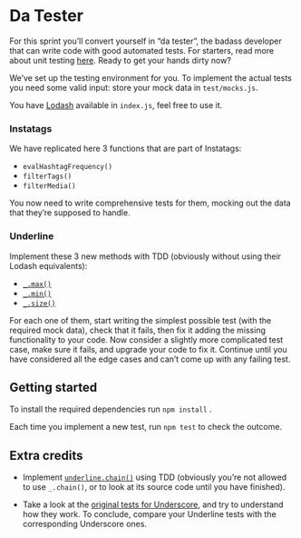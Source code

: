 # Da Tester

For this sprint you’ll convert yourself in “da tester”, the badass developer that can write code with good automated tests. For starters, read more about unit testing [here](https://en.wikipedia.org/wiki/Unit_testing). Ready to get your hands dirty now?

We’ve set up the testing environment for you. To implement the actual tests you need some valid input: store your mock data in `test/mocks.js`.

You have [Lodash](https://lodash.com/) available in `index.js`, feel free to use it.

### Instatags

We have replicated here 3 functions that are part of Instatags:

- `evalHashtagFrequency()`
- `filterTags()`
- `filterMedia()`

You now need to write comprehensive tests for them, mocking out the data that they’re supposed to handle.

### Underline

Implement these 3 new methods with TDD (obviously without using their Lodash equivalents):

- [`_.max()`](http://underscorejs.org/#max)
- [`_.min()`](http://underscorejs.org/#min)
- [`_.size()`](http://underscorejs.org/#size)

For each one of them, start writing the simplest possible test (with the required mock data), check that it fails, then fix it adding the missing functionality to your code. Now consider a slightly more complicated test case, make sure it fails, and upgrade your code to fix it. Continue until you have considered all the edge cases and can’t come up with any failing test.

## Getting started

To install the required dependencies run `npm install` .

Each time you implement a new test, run `npm test` to check the outcome.

## Extra credits

- Implement [`underline.chain()`](http://underscorejs.org/#chain) using TDD (obviously you’re not allowed to use `_.chain()`, or to look at its source code until you have finished).

- Take a look at the [original tests for Underscore](https://github.com/jashkenas/underscore/tree/master/test), and try to understand how they work. To conclude, compare your Underline tests with the corresponding Underscore ones.
